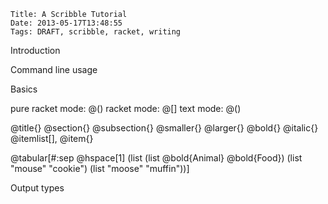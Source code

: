     Title: A Scribble Tutorial
    Date: 2013-05-17T13:48:55
    Tags: DRAFT, scribble, racket, writing

Introduction

<!-- more -->

Command line usage

Basics

pure racket mode: @()
racket mode: @[]
text mode: @()

@title{}
@section{}
@subsection{}
@smaller{}
@larger{}
@bold{}
@italic{}
@itemlist[], @item{}


@tabular[#:sep @hspace[1]
         (list (list @bold{Animal} @bold{Food})
               (list "mouse"       "cookie")
               (list "moose"       "muffin"))]

Output types
